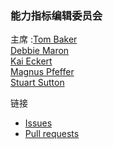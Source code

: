 ### 能力指标编辑委员会

主席 :[Tom Baker](https://github.com/tombaker)<br>
[Debbie Maron](https://github.com/debbiem) <br>
[Kai Eckert](https://github.com/kaiec) <br>
[Magnus Pfeffer](https://github.com/mapfde) <br>
[Stuart Sutton](https://github.com/stuartasutton) <br>

链接
* [Issues](https://github.com/dcmi/ldci/issues)
* [Pull requests](https://github.com/dcmi/ldci/pulls)
